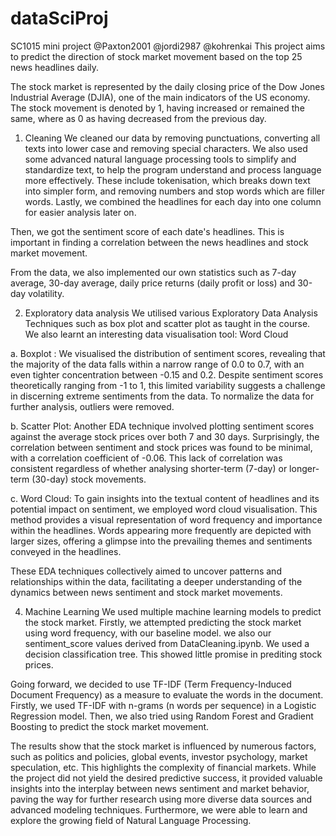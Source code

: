# dataSciProj
SC1015 mini project
@Paxton2001
@jordi2987
@kohrenkai
This project aims to predict the direction of stock market movement based on the top 25 news headlines daily. 

The stock market is represented by the daily closing price of the Dow Jones Industrial Average (DJIA), one of the main indicators of the US economy.  The stock movement is denoted by 1, having increased or remained the same, where as 0 as having decreased from the previous day.

1. Cleaning
We cleaned our data by removing punctuations, converting all texts into lower case and removing special characters. We also used some advanced natural language processing tools to simplify and standardize text, to help the program understand and process language more effectively. These include tokenisation, which breaks down text into simpler form, and removing numbers and stop words which are filler words. Lastly, we combined the headlines for each day into one column for easier analysis later on.

Then, we got the sentiment score of each date's headlines. This is important in finding a correlation between the news headlines and stock market movement.

From the data, we also implemented our own statistics such as 7-day average, 30-day average, daily price returns (daily profit or loss) and 30-day volatility. 

2. Exploratory data analysis
We utilised various Exploratory Data Analysis Techniques such as box plot and scatter plot as taught in the course. We also learnt an interesting data visualisation tool: Word Cloud

 a. Boxplot : We visualised the distribution of sentiment scores, revealing that the majority of the data falls within a narrow range of 0.0 to 0.7, with an even tighter concentration between -0.15 and 0.2. Despite sentiment scores theoretically ranging from -1 to 1, this limited variability suggests a challenge in discerning extreme sentiments from the data. To normalize the data for further analysis, outliers were removed.

 b. Scatter Plot: Another EDA technique involved plotting sentiment scores against the average stock prices over both 7 and 30 days. Surprisingly, the correlation between sentiment and stock prices was found to be minimal, with a correlation coefficient of -0.06. This lack of correlation was consistent regardless of whether analysing shorter-term (7-day) or longer-term (30-day) stock movements.

 c. Word Cloud: To gain insights into the textual content of headlines and its potential impact on sentiment, we employed word cloud visualisation. This method provides a visual representation of word frequency and importance within the headlines. Words appearing more frequently are depicted with larger sizes, offering a glimpse into the prevailing themes and sentiments conveyed in the headlines.

These EDA techniques collectively aimed to uncover patterns and relationships within the data, facilitating a deeper understanding of the dynamics between news sentiment and stock market movements.

4. Machine Learning
We used multiple machine learning models to predict the stock market. Firstly, we attempted predicting the stock market using word frequency, with our baseline model.
we also our sentiment_score values derived from DataCleaning.ipynb. We used a decision classification tree. This showed little promise in prediting stock prices.

Going forward, we decided to use TF-IDF (Term Frequency-Induced Document Frequency) as a measure to evaluate the words in the document. Firstly, we used TF-IDF with n-grams (n words per sequence) in a Logistic Regression model. Then, we also tried using Random Forest and Gradient Boosting to predict the stock market movement.

The results show that the stock market is influenced by numerous factors, such as politics and policies, global events, investor psychology, market speculation, etc. This highlights the complexity of financial markets. While the project did not yield the desired predictive success, it provided valuable insights into the interplay between news sentiment and market behavior, paving the way for further research using more diverse data sources and advanced modeling techniques. Furthermore, we were able to learn and explore the growing field of Natural Language Processing.

